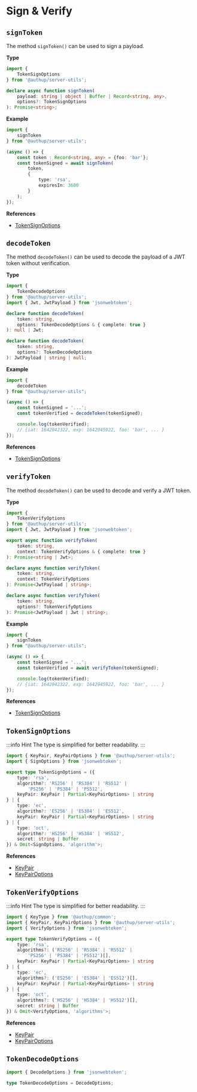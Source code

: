 # Sign & Verify

## `signToken`

The method `signToken()` can be used to sign a payload.

**Type**
```ts
import {
    TokenSignOptions
} from '@authup/server-utils';

declare async function signToken(
    payload: string | object | Buffer | Record<string, any>,
    options?: TokenSignOptions
): Promise<string>;
```

**Example**
```typescript
import {
    signToken
} from '@authup/server-utils';

(async () => {
    const token : Record<string, any> = {foo: 'bar'};
    const tokenSigned = await signToken(
        token, 
        {
            type: 'rsa',
            expiresIn: 3600
        }
    );
});
```
**References**
- [TokenSignOptions](#tokensignoptions)

## `decodeToken`

The method `decodeToken()` can be used to decode the payload of a JWT token without verification.

**Type**
```typescript
import {
    TokenDecodeOptions
} from '@authup/server-utils';
import { Jwt, JwtPayload } from 'jsonwebtoken';

declare function decodeToken(
    token: string, 
    options: TokenDecodeOptions & { complete: true }
): null | Jwt;

declare function decodeToken(
    token: string, 
    options?: TokenDecodeOptions
): JwtPayload | string | null;
```

**Example**
```typescript
import {
    decodeToken
} from "@authup/server-utils";

(async () => {
    const tokenSigned = '...';
    const tokenVerified = decodeToken(tokenSigned);

    console.log(tokenVerified);
    // {iat: 1642942322, exp: 1642945922, foo: 'bar', ... }
});
```
**References**
- [TokenSignOptions](#tokensignoptions)

## `verifyToken`

The method `decodeToken()` can be used to decode and verify a JWT token.

**Type**
```ts
import {
    TokenVerifyOptions
} from '@authup/server-utils';
import { Jwt, JwtPayload } from 'jsonwebtoken';

export async function verifyToken(
    token: string, 
    context: TokenVerifyOptions & { complete: true }
): Promise<string | Jwt>;

declare async function verifyToken(
    token: string,
    context: TokenVerifyOptions
): Promise<JwtPayload | string>;

declare async function verifyToken(
    token: string,
    options?: TokenVerifyOptions
): Promise<JwtPayload | Jwt | string>;
```
**Example**
```typescript
import {
    signToken
} from "@authup/server-utils";

(async () => {
    const tokenSigned = '...';
    const tokenVerified = await verifyToken(tokenSigned);

    console.log(tokenVerified);
    // {iat: 1642942322, exp: 1642945922, foo: 'bar', ... }
});
```
**References**
- [TokenSignOptions](#tokensignoptions)

## `TokenSignOptions`

:::info Hint
The type is simplified for better readability.
:::

```typescript
import { KeyPair, KeyPairOptions } from '@authup/server-utils';
import { SignOptions } from 'jsonwebtoken';

export type TokenSignOptions = ({
    type: 'rsa',
    algorithm?: 'RS256' | 'RS384' | 'RS512' |
        'PS256' | 'PS384' | 'PS512',
    keyPair: KeyPair | Partial<KeyPairOptions> | string
} | {
    type: 'ec',
    algorithm?: 'ES256' | 'ES384' | 'ES512',
    keyPair: KeyPair | Partial<KeyPairOptions> | string
} | {
    type: 'oct',
    algorithm?: 'HS256' | 'HS384' | 'HS512',
    secret: string | Buffer
}) & Omit<SignOptions, 'algorithm'>;
```

**References**
- [KeyPair](shared-key-pair.md#keypair)
- [KeyPairOptions](shared-key-pair.md#keypairoptions)

## `TokenVerifyOptions`

:::info Hint
The type is simplified for better readability.
:::

```typescript
import { KeyType } from '@authup/common';
import { KeyPair, KeyPairOptions } from '@authup/server-utils';
import { VerifyOptions } from 'jsonwebtoken';

export type TokenVerifyOptions = ({
    type: 'rsa',
    algorithms?: ('RS256' | 'RS384' | 'RS512' |
        'PS256' | 'PS384' | 'PS512')[],
    keyPair: KeyPair | Partial<KeyPairOptions> | string
} | {
    type: 'ec',
    algorithms?: ('ES256' | 'ES384' | 'ES512')[],
    keyPair: KeyPair | Partial<KeyPairOptions> | string
} | {
    type: 'oct',
    algorithms?: ('HS256' | 'HS384' | 'HS512')[],
    secret: string | Buffer
}) & Omit<VerifyOptions, 'algorithms'>;
```

**References**
- [KeyPair](shared-key-pair.md#keypair)
- [KeyPairOptions](shared-key-pair.md#keypairoptions)

## `TokenDecodeOptions`

```typescript
import { DecodeOptions } from 'jsonwebtoken';

type TokenDecodeOptions = DecodeOptions;
```
